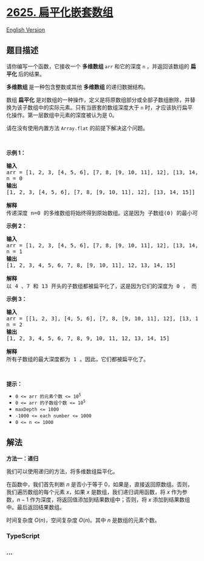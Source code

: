 # [2625. 扁平化嵌套数组](https://leetcode.cn/problems/flatten-deeply-nested-array)

[English Version](/solution/2600-2699/2625.Flatten%20Deeply%20Nested%20Array/README_EN.md)

## 题目描述

<!-- 这里写题目描述 -->

<p>请你编写一个函数，它接收一个&nbsp;<strong>多维数组&nbsp;</strong><code>arr</code> 和它的深度 <code>n</code> ，并返回该数组的&nbsp;<strong>扁平化&nbsp;</strong>后的结果。</p>

<p><strong>多维数组&nbsp;</strong>是一种包含整数或其他&nbsp;<strong>多维数组&nbsp;</strong>的递归数据结构。</p>

<p>数组 <strong>扁平化</strong> 是对数组的一种操作，定义是将原数组部分或全部子数组删除，并替换为该子数组中的实际元素。只有当嵌套的数组深度大于 <code>n</code> 时，才应该执行扁平化操作。第一层数组中元素的深度被认为是 0。</p>

<p>请在没有使用内置方法&nbsp;<code>Array.flat</code> 的前提下解决这个问题。</p>

<p>&nbsp;</p>

<p><strong class="example">示例 1：</strong></p>

<pre>
<strong>输入</strong>
arr = [1, 2, 3, [4, 5, 6], [7, 8, [9, 10, 11], 12], [13, 14, 15]]
n = 0
<strong>输出</strong>
[1, 2, 3, [4, 5, 6], [7, 8, [9, 10, 11], 12], [13, 14, 15]]

<strong>解释</strong>
传递深度 n=0 的多维数组将始终得到原始数组。这是因为 子数组(0) 的最小可能的深度不小于 n=0 。因此，任何子数组都不应该被平面化。
</pre>

<p><strong class="example">示例 2：</strong></p>

<pre>
<strong>输入</strong>
arr = [1, 2, 3, [4, 5, 6], [7, 8, [9, 10, 11], 12], [13, 14, 15]]
n = 1
<strong>输出</strong>
[1, 2, 3, 4, 5, 6, 7, 8, [9, 10, 11], 12, 13, 14, 15]

<strong>解释</strong>
以 4 、7 和 13 开头的子数组都被扁平化了，这是因为它们的深度为 0 ， 而 0 小于 1 。然而 [9,10,11] 其深度为 1 ，所以未被扁平化。</pre>

<p><strong class="example">示例 3：</strong></p>

<pre>
<strong>输入</strong>
arr = [[1, 2, 3], [4, 5, 6], [7, 8, [9, 10, 11], 12], [13, 14, 15]]
n = 2
<strong>输出</strong>
[1, 2, 3, 4, 5, 6, 7, 8, 9, 10, 11, 12, 13, 14, 15]

<strong>解释</strong>
所有子数组的最大深度都为 1 。因此，它们都被扁平化了。</pre>

<p>&nbsp;</p>

<p><strong>提示：</strong></p>

<ul>
	<li><code>0 &lt;= arr 的元素个数&nbsp;&lt;=&nbsp;10<sup>5</sup></code></li>
	<li><code>0 &lt;= arr 的子数组个数&nbsp;&lt;=&nbsp;10<sup>5</sup></code></li>
	<li><code>maxDepth &lt;= 1000</code></li>
	<li><code>-1000 &lt;= each number &lt;= 1000</code></li>
	<li><code><font face="monospace">0 &lt;= n &lt;= 1000</font></code></li>
</ul>

## 解法

<!-- 这里可写通用的实现逻辑 -->

**方法一：递归**

我们可以使用递归的方法，将多维数组扁平化。

在函数中，我们首先判断 $n$ 是否小于等于 $0$，如果是，直接返回原数组。否则，我们遍历数组的每个元素 $x$，如果 $x$ 是数组，我们递归调用函数，将 $x$ 作为参数，$n - 1$ 作为深度，将返回值添加到结果数组中；否则，将 $x$ 添加到结果数组中。最后返回结果数组。

时间复杂度 $O(n)$，空间复杂度 $O(n)$。其中 $n$ 是数组的元素个数。

<!-- tabs:start -->

### **TypeScript**

<!-- 这里可写当前语言的特殊实现逻辑 -->



### **...**

```

```


